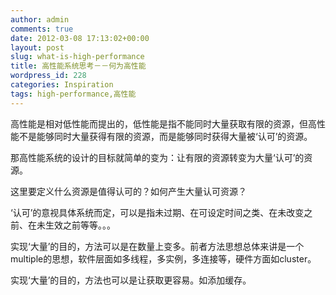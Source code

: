 ```yaml
---
author: admin
comments: true
date: 2012-03-08 17:13:02+00:00
layout: post
slug: what-is-high-performance
title: 高性能系统思考－－何为高性能
wordpress_id: 228
categories: Inspiration
tags: high-performance,高性能
---
```



高性能是相对低性能而提出的，低性能是指不能同时大量获取有限的资源，但高性能不是能够同时大量获得有限的资源，而是能够同时获得大量被‘认可’的资源。

那高性能系统的设计的目标就简单的变为：让有限的资源转变为大量‘认可’的资源。

这里要定义什么资源是值得认可的？如何产生大量认可资源？ 

‘认可’的意视具体系统而定，可以是指未过期、在可设定时间之类、在未改变之前、在未生效之前等等。。。

实现‘大量’的目的，方法可以是在数量上变多。前者方法思想总体来讲是一个multiple的思想，软件层面如多线程，多实例，多连接等，硬件方面如cluster。 

实现‘大量’的目的，方法也可以是让获取更容易。如添加缓存。
